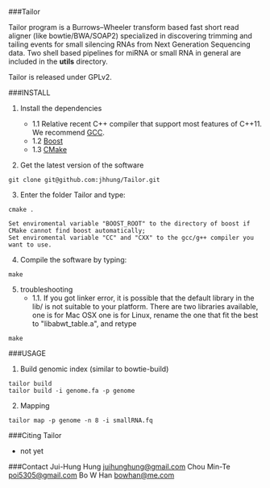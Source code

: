 ###Tailor

Tailor program is a Burrows–Wheeler transform based fast short read aligner (like bowtie/BWA/SOAP2) specialized in discovering trimming and tailing events for small silencing RNAs from Next Generation Sequencing data. 
Two shell based pipelines for miRNA or small RNA in general are included in the **utils** directory.

Tailor is released under GPLv2. 

###INSTALL

1. Install the dependencies
	- 1.1 Relative recent C++ compiler that support most features of C++11. We recommend [GCC](http://gcc.gnu.org/).
	- 1.2 [Boost](http://www.boost.org/users/download/)
	- 1.3 [CMake](http://www.cmake.org/)

2. Get the latest version of the software

```
git clone git@github.com:jhhung/Tailor.git
```

3. Enter the folder Tailor and type:

```
cmake .
```
   
    Set enviromental variable "BOOST_ROOT" to the directory of boost if CMake cannot find boost automatically;
    Set enviromental variable "CC" and "CXX" to the gcc/g++ compiler you want to use.	
	
4. Compile the software by typing:

```
make
```

5. troubleshooting
	- 1.1. If you got linker error, it is possible that the default library in the lib/ is not suitable to your platform.
	  There are two libraries available, one is for Mac OSX one is for Linux, rename the one that fit the best to "libabwt_table.a",
          and retype 

```
make
```
	
###USAGE

1.	Build genomic index (similar to bowtie-build)

```
tailor build
tailor build -i genome.fa -p genome
```

2.  Mapping 

```
tailor map -p genome -n 8 -i smallRNA.fq
```

###Citing Tailor

* not yet

###Contact
	Jui-Hung Hung <juihunghung@gmail.com>
	Chou Min-Te <poi5305@gmail.com>
	Bo W Han <bowhan@me.com>